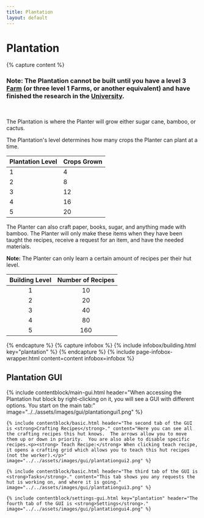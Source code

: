```yaml
---
title: Plantation
layout: default
---
```

# Plantation

{% capture content %}
### Note: The Plantation cannot be built until you have a level 3 [Farm](../../source/buildings/farm&field) (or three level 1 Farms, or another equivalent) and have finished the research in the [University](../../source/buildings/university).
<br>

The Plantation is where the Planter will grow either sugar cane, bamboo, or cactus.

The Plantation's level determines how many crops the Planter can plant at a time.

| Plantation Level | Crops Grown |
| ----- | ----- |
| 1 | 4 |
| 2 | 8 |
| 3 | 12 |
| 4 | 16 |
| 5 | 20 |

The Planter can also craft paper, books, sugar, and anything made with bamboo. The Planter will only make these items when they have been taught the recipes, receive a request for an item, and have the needed materials.

**Note:** The Planter can only learn a certain amount of recipes per their hut level. 

| Building Level | Number of Recipes |
| :-----: | :-----: |
| 1 | 10 | 
| 2 | 20 |
| 3 | 40 |
| 4 | 80 | 
| 5 | 160 | 
{% endcapture %}
{% capture infobox %}
{% include infobox/building.html key="plantation" %}
{% endcapture %}
{% include page-infobox-wrapper.html content=content infobox=infobox %}

## Plantation GUI

<div class="row">
  <div class="col">
    {% include contentblock/main-gui.html header="When accessing the Plantation hut block by right-clicking on it, you will see a GUI with different options. You start on the main tab:" image="../../assets/images/gui/plantationgui1.png" %}

    {% include contentblock/basic.html header="The second tab of the GUI is <strong>Crafting Recipes</strong>." content="Here you can see all the crafting recipes this hut knows.  The arrows allow you to move them up or down in priority.  You are also able to disable specific recipes.<p><strong> Teach Recipe:</strong> When clicking teach recipe, it opens a crafting grid which allows you to teach this hut recipes (not the worker).</p>" image="../../assets/images/gui/plantationgui2.png" %}

    {% include contentblock/basic.html header="The third tab of the GUI is <strong>Tasks</strong>." content="This tab shows you any requests the hut is working on, and where it is going." image="../../assets/images/gui/plantationgui3.png" %}

    {% include contentblock/settings-gui.html key="plantation" header="The fourth tab of the GUI is <strong>Settings</strong>." image="../../assets/images/gui/plantationgui4.png" %}
  </div>
</div>

